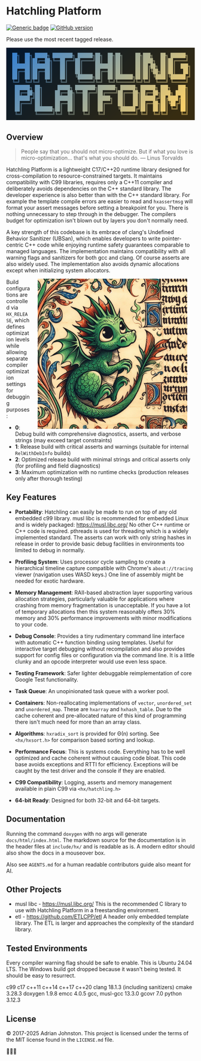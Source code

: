 # Hatchling Platform

[![Generic
badge](https://img.shields.io/badge/hatchling-platform-blue.svg)](https://github.com/whatchamacallem/hatchlingplatform)
[![GitHub
version](https://badge.fury.io/gh/whatchamacallem%2Fhatchlingplatform.svg)](http://badge.fury.io/gh/whatchamacallem%2Fhatchlingplatform)

Please use the most recent tagged release.

<img src="hatchling_logo.png" alt="logo">

## Overview

> People say that you should not micro-optimize. But if what you love is
> micro-optimization... that's what you should do. — Linus Torvalds

Hatchling Platform is a lightweight C17/C++20 runtime library designed for
cross-compilation to resource-constrained targets. It maintains compatibility
with C99 libraries, requires only a C++11 compiler and deliberately avoids
dependencies on the C++ standard library. The developer experience is also
better than with the C++ standard library. For example the template compile
errors are easier to read and `hxassertmsg` will format your assert messages
before setting a breakpoint for you. There is nothing unnecessary to step
through in the debugger. The compilers budget for optimization isn't blown out
by layers you don't normally need.

A key strength of this codebase is its embrace of clang's Undefined Behavior
Sanitizer (UBSan), which enables developers to write pointer-centric C++ code
while enjoying runtime safety guarantees comparable to managed languages. The
implementation maintains compatibility with all warning flags and sanitizers for
both gcc and clang. Of course asserts are also widely used. The implementation
also avoids dynamic allocations except when initializing system allocators.

<img src="hatchling_banner.jpg" alt="banner" width="400" height="400"
style="float: right; padding-right: 20px; padding-left: 20px;">

Build configurations are controlled via `HX_RELEASE`, which defines optimization
levels while allowing separate compiler optimization settings for debugging
purposes:

- **0**: Debug build with comprehensive diagnostics, asserts, and verbose
  strings (may exceed target constraints)
- **1**: Release build with critical asserts and warnings (suitable for internal
  `RelWithDebInfo` builds)
- **2**: Optimized release build with minimal strings and critical asserts only
  (for profiling and field diagnostics)
- **3**: Maximum optimization with no runtime checks (production releases only
  after thorough testing)

## Key Features

- **Portability**: Hatchling can easily be made to run on top of any old
  embedded c99 library. musl libc is recommended for embedded Linux and is
  widely packaged: <https://musl.libc.org/> No other C++ runtime or C++ code is
  required. pthreads is used for threading which is a widely implemented
  standard. The asserts can work with only string hashes in release in order to
  provide basic debug facilities in environments too limited to debug in
  normally.

- **Profiling System**: Uses processor cycle sampling to create a hierarchical
  timeline capture compatible with Chrome's `about://tracing` viewer (navigation
  uses WASD keys.) One line of assembly might be needed for exotic hardware.

- **Memory Management**: RAII-based abstraction layer supporting various
  allocation strategies, particularly valuable for applications where crashing
  from memory fragmentation is unacceptable. If you have a lot of temporary
  allocations then this system reasonably offers 30% memory and 30% performance
  improvements with minor modifications to your code.

- **Debug Console**: Provides a tiny rudimentary command line interface with
  automatic C++ function binding using templates. Useful for interactive target
  debugging without recompilation and also provides support for config files or
  configuration via the command line. It is a little clunky and an opcode
  interpreter would use even less space.

- **Testing Framework**: Safer lighter debuggable reimplementation of core
  Google Test functionality.

- **Task Queue**: An unopinionated task queue with a worker pool.

- **Containers**: Non-reallocating implementations of `vector`, `unordered_set`
  and `unordered_map`. These are `hxarray` and `hxhash_table`. Due to the cache
  coherent and pre-allocated nature of this kind of programming there isn't much
  need for more than an array class.

- **Algorithms**: `hxradix_sort` is provided for Θ(n) sorting. See `<hx/hxsort.h>`
  for comparison based sorting and lookup.

- **Performance Focus**: This is systems code. Everything has to be well
  optimized and cache coherent without causing code bloat. This code base avoids
  exceptions and RTTI for efficiency. Exceptions will be caught by the test
  driver and the console if they are enabled.

- **C99 Compatibility**: Logging, asserts and memory management available in
  plain C99 via `<hx/hatchling.h>`

- **64-bit Ready**: Designed for both 32-bit and 64-bit targets.

## Documentation

Running the command `doxygen` with no args will generate `docs/html/index.html`.
The markdown source for the documentation is in the header files at
`include/hx/` and is readable as is. A modern editor should also show the docs
in a mouseover box.

Also see `AGENTS.md` for a human readable contributors guide also meant for AI.

## Other Projects

- musl libc - https://musl.libc.org/ This is the recommended C library to use with
Hatchling Platform in a freestanding environment.
- etl - https://github.com/ETLCPP/etl A header only embedded template library.
The ETL is larger and approaches the complexity of the standard library.

## Tested Environments

Every compiler warning flag should be safe to enable. This is Ubuntu 24.04 LTS.
The Windows build got dropped because it wasn't being tested. It should be easy
to resurrect.

c99 c17 c++11 c++14 c++17 c++20
clang 18.1.3 (including sanitizers)
cmake 3.28.3
doxygen 1.9.8
emcc 4.0.5
gcc, musl-gcc 13.3.0
gcovr 7.0
python 3.12.3

## License

© 2017-2025 Adrian Johnston. This project is licensed under the terms of the MIT license found in the `LICENSE.md` file.

🐉🐉🐉
